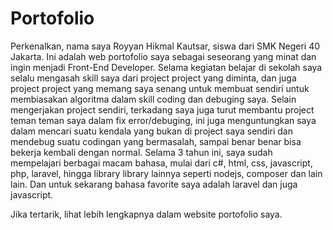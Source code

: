 # Portofolio
Perkenalkan, nama saya Royyan Hikmal Kautsar, siswa dari SMK Negeri 40 Jakarta. Ini adalah web portofolio saya sebagai seseorang yang minat dan ingin menjadi Front-End Developer. Selama kegiatan belajar di sekolah saya selalu mengasah skill saya dari project project yang diminta, dan juga project project yang memang saya senang untuk membuat sendiri untuk membiasakan algoritma dalam skill coding dan debuging saya. Selain mengerjakan project sendiri, terkadang saya juga turut membantu project teman teman saya dalam fix error/debuging, ini juga menguntungkan saya dalam mencari suatu kendala yang bukan di project saya sendiri dan mendebug suatu codingan yang bermasalah, sampai benar benar bisa bekerja kembali dengan normal. Selama 3 tahun ini, saya sudah mempelajari berbagai macam bahasa, mulai dari c#, html, css, javascript, php, laravel, hingga library library lainnya seperti nodejs, composer dan lain lain. Dan untuk sekarang bahasa favorite saya adalah laravel dan juga javascript.

Jika tertarik, lihat lebih lengkapnya dalam website portofolio saya.
